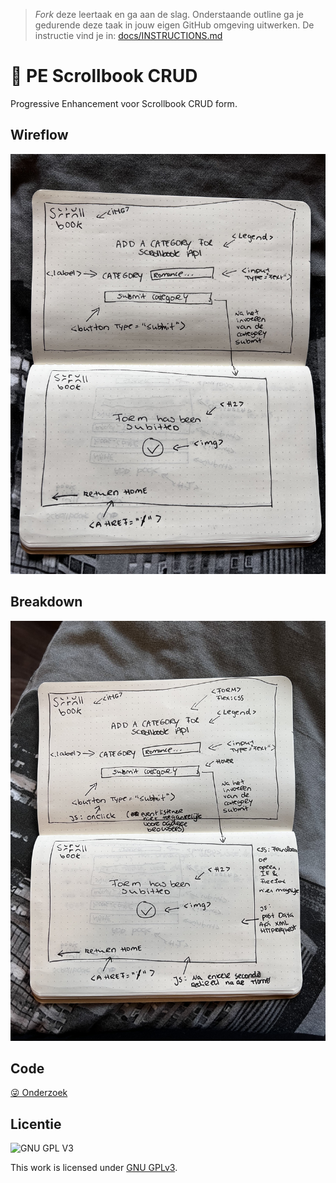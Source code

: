 > _Fork_ deze leertaak en ga aan de slag. Onderstaande outline ga je gedurende deze taak in jouw eigen GitHub omgeving uitwerken. De instructie vind je in: [docs/INSTRUCTIONS.md](docs/INSTRUCTIONS.md)

# 🎉 PE Scrollbook CRUD
Progressive Enhancement voor Scrollbook CRUD form.

## Wireflow
<!-- Toon hier de Wirefllow -->
![Wireflow](https://github.com/JustinLung/the-web-is-for-everyone-PE-crud-form/blob/main/docs/wireflow-breakdown-html.jpg?raw=true)

## Breakdown
<!-- Toon hier de Breakdown met de pseudo code en de verschillende lagen van Progressive enhancement -->
![Breakdown Schets](https://github.com/JustinLung/the-web-is-for-everyone-PE-crud-form/blob/main/docs/breakdown-layers.jpg?raw=true)

## Code
<!-- Toon hier de verschillende technieken die je gebruikt en hoe je dit met de CSS cascade en/of JS feature detect hebt gecodeerd -->
<!-- documenteer het onderzoek met de browser ondersteuning in de WIKI van de leertaak -->
[😜 Onderzoek](https://github.com/JustinLung/the-web-is-for-everyone-PE-crud-form/wiki)
## Licentie

![GNU GPL V3](https://www.gnu.org/graphics/gplv3-127x51.png)

This work is licensed under [GNU GPLv3](./LICENSE).
